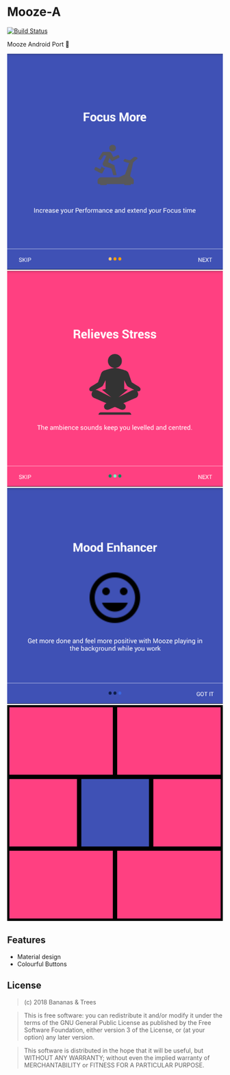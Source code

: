 # Mooze-A
[![Build Status](https://travis-ci.org/bananas-and-trees/Mooze-A?branch=master)](https://travis-ci.org/bananas-and-trees/Mooze-A)

Mooze Android Port 🍋

![](IMG_20180303_034946.png)
![](IMG_20180303_035005.png)
![](IMG_20180303_035022.png)
![](IMG_20180303_035107.png)
  
## Features
- Material design
- Colourful Buttons

## License

>(c) 2018 Bananas & Trees 

>This is free software: you can redistribute it and/or modify it under the terms of the GNU General Public License as published by the Free Software Foundation, either version 3 of the License, or (at your option) any later version. 

>This software is distributed in the hope that it will be useful, but WITHOUT ANY WARRANTY; without even the implied warranty of MERCHANTABILITY or FITNESS FOR A PARTICULAR PURPOSE.
